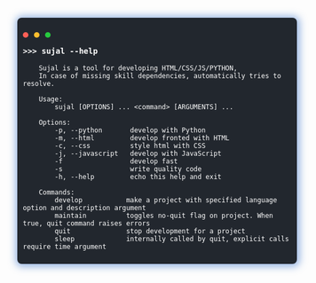 <pre style="color: white; background: #22272E; border-radius: 8px; padding: 10px; box-shadow: 1px 1px 14px  4px rgba(49, 109, 202, 0.5);">
    <div style="display: flex;">
        <div style="background: #FF5F56; margin-right: 10px; width: 10px; height: 10px; border-radius: 50%;"></div>
        <div style="background: #FFBD2E; margin-right: 10px; width: 10px; height: 10px; border-radius: 50%;"></div>
        <div style="background: #27C93F; margin-right: 10px; width: 10px; height: 10px; border-radius: 50%;"></div>
    </div>
<span style="font-size: 14px; font-weight: bold;">>>> sujal --help</span> 
    <code>
    Sujal is a tool for developing HTML/CSS/JS/PYTHON,
    In case of missing skill dependencies, automatically tries to resolve.

    Usage:
        sujal [OPTIONS] ... &lt;command&gt; [ARGUMENTS] ...

    Options:
        -p, --python       develop with Python
        -m, --html         develop fronted with HTML
        -c, --css          style html with CSS
        -j, --javascript   develop with JavaScript
        -f                 develop fast
        -s                 write quality code
        -h, --help         echo this help and exit

    Commands:
        develop           make a project with specified language option and description argument
        maintain          toggles no-quit flag on project. When true, quit command raises errors
        quit              stop development for a project
        sleep             internally called by quit, explicit calls require time argument
    </code>
</pre>